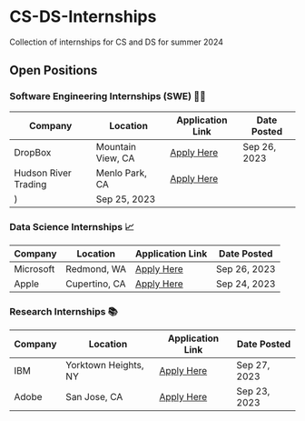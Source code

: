 # CS-DS-Internships
Collection of internships for CS and DS for summer 2024

## Open Positions

### Software Engineering Internships (SWE) 👨‍💻

| Company   | Location  | Application Link | Date Posted |
| --------- | --------- | ---------------- | ----------- |
| DropBox    | Mountain View, CA | [Apply Here](https://jobs.dropbox.com/listing/5265677) | Sep 26, 2023 |
| Hudson River Trading  | Menlo Park, CA    | [Apply Here](https://www.hudsonrivertrading.com/careers/job/?gh_jid=5271837&req_id=447)
) | Sep 25, 2023 |

### Data Science Internships 📈

| Company   | Location  | Application Link | Date Posted |
| --------- | --------- | ---------------- | ----------- |
| Microsoft | Redmond, WA   | [Apply Here](#) | Sep 26, 2023 |
| Apple     | Cupertino, CA | [Apply Here](#) | Sep 24, 2023 |

### Research Internships 📚

| Company   | Location  | Application Link | Date Posted |
| --------- | --------- | ---------------- | ----------- |
| IBM       | Yorktown Heights, NY | [Apply Here](#) | Sep 27, 2023 |
| Adobe     | San Jose, CA         | [Apply Here](#) | Sep 23, 2023 |

